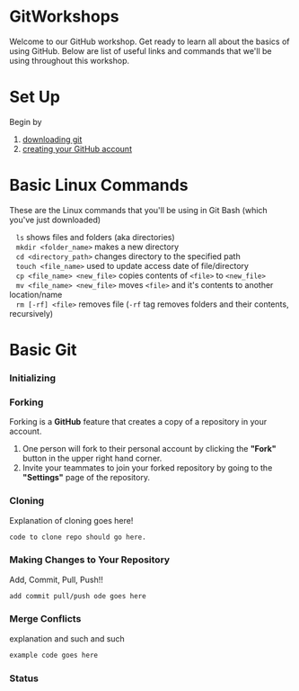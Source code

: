 # GitWorkshops
Welcome to our GitHub workshop. Get ready to learn all about the basics of using GitHub. Below are list of useful links and commands that we'll be using throughout this workshop.

Set Up
======
Begin by 
1. [downloading git](https://git-scm.com/downloads "Git Downloads")
2. [creating your GitHub account](https://github.com "GitHub Homepage")

Basic Linux Commands
======
These are the Linux commands that you'll be using in Git Bash (which you've just downloaded)  

&nbsp;&nbsp;&nbsp;`ls` shows files and folders (aka directories)  
&nbsp;&nbsp;&nbsp;`mkdir <folder_name>` makes a new directory  
&nbsp;&nbsp;&nbsp;`cd <directory_path>` changes directory to the specified path  
&nbsp;&nbsp;&nbsp;`touch <file_name>` used to update access date of file/directory  
&nbsp;&nbsp;&nbsp;`cp <file_name> <new_file>` copies contents of `<file>` to `<new_file>`  
&nbsp;&nbsp;&nbsp;`mv <file_name> <new_file>` moves `<file>` and it's contents to another location/name  
&nbsp;&nbsp;&nbsp;`rm [-rf] <file>` removes file (`-rf` tag removes folders and their contents, recursively)

Basic Git
======

### Initializing

### Forking
Forking is a **GitHub** feature that creates a copy of a repository in your account.  
1. One person will fork to their personal account by clicking the **"Fork"** button in the upper right hand corner.
2. Invite your teammates to join your forked repository by going to the **"Settings"** page of the repository.

### Cloning
Explanation of cloning goes here!

```bash
code to clone repo should go here.
``` 

### Making Changes to Your Repository
Add, Commit, Pull, Push!!

```bash
add commit pull/push ode goes here
```

### Merge Conflicts
explanation and such and such

```bash
example code goes here
```

### Status
